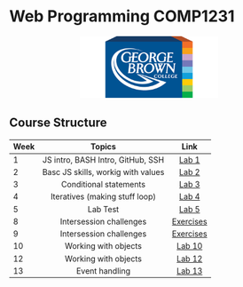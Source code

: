 # Web Programming COMP1231

<p align="center">
<img src="src/gbc_logo.png" width="250">
</p>

## Course Structure

| Week          | Topics                            | Link                    |
| ------------- |:---------------------------------:|:-----------------------:|
| 1             | JS intro, BASH Intro, GitHub, SSH | [Lab 1](./labs/week-01) |
| 2             | Basc JS skills, workig with values| [Lab 2](./labs/week-02) |
| 3             | Conditional statements            | [Lab 3](./labs/week-03) |
| 4             | Iteratives (making stuff loop)    | [Lab 4](./labs/week-04/)|
| 5             | Lab Test                          | [Lab 5](./labs/week-05/test) |
| 8             | Intersession challenges           | [Exercises](./labs/week-08/) |
| 9             | Intersession challenges           | [Exercises](./labs/week-09/) |
| 10            | Working with objects              | [Lab 10](./labs/week-10/)
| 12            | Working with objects              | [Lab 12](./labs/week-12/)
| 13            | Event handling                    | [Lab 13](./labs/week-13/)
